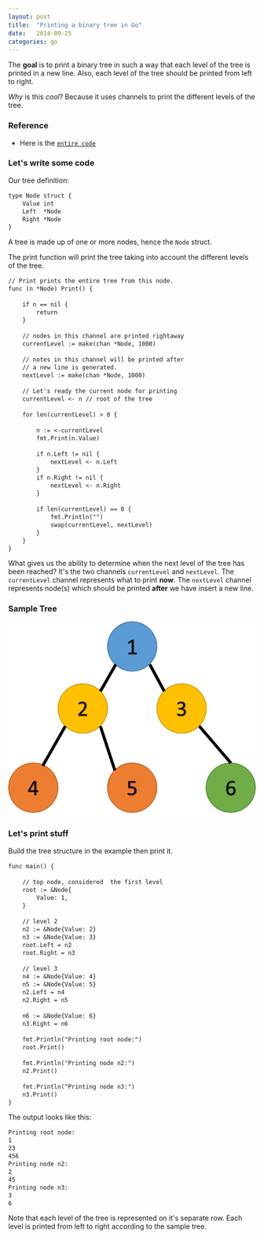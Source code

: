 ```yaml
---
layout: post                                                                                                                  
title:  "Printing a binary tree in Go"
date:   2014-09-25
categories: go
---
```


The **goal** is to print a binary tree in such a way that each level of the tree is printed in a new line. Also, each level of the tree should be printed from left to right.

*Why* is this _cool_? Because it uses channels to print the different levels of the tree.

### Reference

* Here is the [`entire code`](https://github.com/rexposadas/notes/blob/master/blog/trees/main.go)


### Let's write some code

Our tree definition: 

    type Node struct {
        Value int
        Left  *Node
        Right *Node
    }

A tree is made up of one or more nodes, hence the `Node` struct.

The print function will print the tree taking into account the different levels of the tree. 

	// Print prints the entire tree from this node.	
	func (n *Node) Print() {

		if n == nil {
			return
		}
	
		// nodes in this channel are printed rightaway
		currentLevel := make(chan *Node, 1000)
	
		// notes in this channel will be printed after
		// a new line is generated.
		nextLevel := make(chan *Node, 1000)
	
		// Let's ready the current node for printing
		currentLevel <- n // root of the tree
	
		for len(currentLevel) > 0 {
	
			n := <-currentLevel
			fmt.Print(n.Value)
	
			if n.Left != nil {
				nextLevel <- n.Left
			}
			if n.Right != nil {
				nextLevel <- n.Right
			}
	
			if len(currentLevel) == 0 {
				fmt.Println("")
				swap(currentLevel, nextLevel)
			}
		}
	}


What gives us the ability to determine when the next level of the tree has been reached? It's the two channels `currentLevel` and `nextLevel`.  The `currentLevel` channel represents what to print **now**. The `nextLevel` channel represents node(s) which should be printed **after** we have insert a new line. 

### Sample Tree

<img src="/images/tree.png" alt="Drawing"/>


### Let's print stuff

Build the tree structure in the example then print it. 

	func main() {
	
		// top node, considered  the first level
		root := &Node{
			Value: 1,
		}
	
		// level 2
		n2 := &Node{Value: 2}
		n3 := &Node{Value: 3}
		root.Left = n2
		root.Right = n3
	
		// level 3
		n4 := &Node{Value: 4}
		n5 := &Node{Value: 5}
		n2.Left = n4
		n2.Right = n5
	
		n6 := &Node{Value: 6}
		n3.Right = n6
	
		fmt.Println("Printing root node:")
		root.Print()
	
		fmt.Println("Printing node n2:")
		n2.Print()
	
		fmt.Println("Printing node n3:")
		n3.Print()
	}

The output looks like this:

	Printing root node:
	1
	23
	456
	Printing node n2:
	2
	45
	Printing node n3:
	3
	6

Note that each level of the tree is represented on it's separate row.  Each level is printed from left to right according to the sample tree. 
